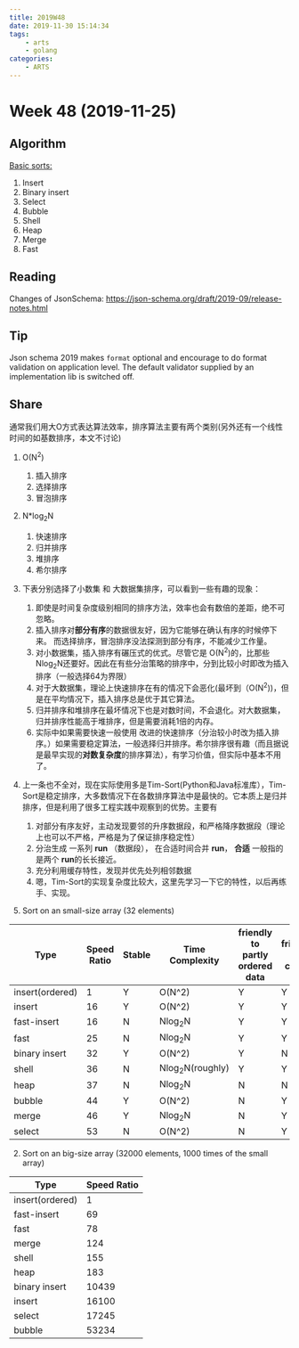 ```yaml
---
title: 2019W48
date: 2019-11-30 15:14:34
tags:
	- arts
	- golang
categories:
    - ARTS
---
```


# Week 48 (2019-11-25)

## Algorithm

[Basic sorts:](https://github.com/qdongxu/arts/tree/master/w48)

1. Insert
2. Binary insert
3. Select
4. Bubble
5. Shell
6. Heap
7. Merge
8. Fast

## Reading

Changes of JsonSchema: https://json-schema.org/draft/2019-09/release-notes.html

## Tip

Json schema 2019 makes `format` optional and encourage to do format validation on application level. The default validator supplied by an implementation lib is switched off. 

## Share

通常我们用大O方式表达算法效率，排序算法主要有两个类别(另外还有一个线性时间的如基数排序，本文不讨论)

1. O(N<sup>2</sup>)
	1. 插入排序
	2. 选择排序
	3. 冒泡排序

2. N*log<sub>2</sub>N
	1. 快速排序
	2. 归并排序
	3. 堆排序
	4. 希尔排序
	
3. 下表分别选择了小数集 和 大数据集排序，可以看到一些有趣的现象：
	1. 即使是时间复杂度级别相同的排序方法，效率也会有数倍的差距，绝不可忽略。 
	2. 插入排序对**部分有序**的数据很友好，因为它能够在确认有序的时候停下来。 而选择排序，冒泡排序没法探测到部分有序，不能减少工作量。 
	3. 对小数据集，插入排序有碾压式的优式。尽管它是 O(N<sup>2</sup>)的，比那些 Nlog<sub>2</sub>N还要好。因此在有些分治策略的排序中，分到比较小时即改为插入排序（一般选择64为界限）
	4. 对于大数据集，理论上快速排序在有的情况下会恶化(最坏到（O(N<sup>2</sup>))，但是在平均情况下，插入排序总是优于其它算法。
	5. 归并排序和堆排序在最坏情况下也是对数时间，不会退化。对大数据集，归并排序性能高于堆排序，但是需要消耗1倍的内存。
	6. 实际中如果需要快速一般使用 改进的快速排序（分治较小时改为插入排序。）如果需要稳定算法，一般选择归并排序。希尔排序很有趣（而且据说是最早实现的**对数复杂度**的排序算法），有学习价值，但实际中基本不用了。

4.  上一条也不全对，现在实际使用多是Tim-Sort(Python和Java标准库），Tim-Sort是稳定排序，大多数情况下在各数排序算法中是最快的。它本质上是归并排序，但是利用了很多工程实践中观察到的优势。主要有
	1. 对部分有序友好，主动发现要邻的升序数据段，和严格降序数据段（理论上也可以不严格，严格是为了保证排序稳定性）
	2. 分治生成 一系列 **run** （数据段）， 在合适时间合并 **run**， **合适** 一般指的是两个 **run**的长长接近。
	3. 充分利用缓存特性，发现并优先处列相邻数据
	4. 嗯，Tim-Sort的实现复杂度比较大，这里先学习一下它的特性，以后再练手、实现。





1. Sort on an small-size array (32 elements)

|Type| Speed Ratio | Stable|Time Complexity|friendly to partly ordered data|friendly to cache|
|----|-------------|-------|----------------|-----------|--------------|
|insert(ordered)| 1 |Y|O(N^2)| Y | Y |
|insert|16 |Y|O(N^2)|Y | Y |
|fast-insert|16|N|Nlog<sub>2</sub>N|Y | Y |
|fast|25 |N|Nlog<sub>2</sub>N|Y | Y |
|binary insert|32 |Y|O(N^2)|Y | N |
|shell| 36|N|Nlog<sub>2</sub>N(roughly)|Y|Y|
|heap| 37|N|Nlog<sub>2</sub>N|N|N|
|bubble| 44|Y|O(N^2)|N|Y|
|merge|46 |Y|Nlog<sub>2</sub>N|N|Y|
|select| 53|N|O(N^2)|N|Y|

2. Sort on an big-size array (32000 elements, 1000 times of the small array)



|Type| Speed Ratio |
|----|-------------|
|insert(ordered)| 1 |
|fast-insert|69
|fast| 78|
|merge|124 |
|shell|155 |
|heap| 183|
|binary insert| 10439|
|insert|16100 |
|select| 17245|
|bubble| 53234|


